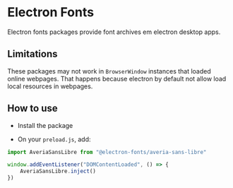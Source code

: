 # Electron Fonts

Electron fonts packages provide font archives em electron desktop apps.

## Limitations

These packages may not work in `BrowserWindow` instances that loaded online webpages. That happens because electron by default not allow load local resources in webpages.

## How to use

* Install the package

* On your `preload.js`, add:

```ts
import AveriaSansLibre from "@electron-fonts/averia-sans-libre"

window.addEventListener("DOMContentLoaded", () => {
    AveriaSansLibre.inject()
})
```
